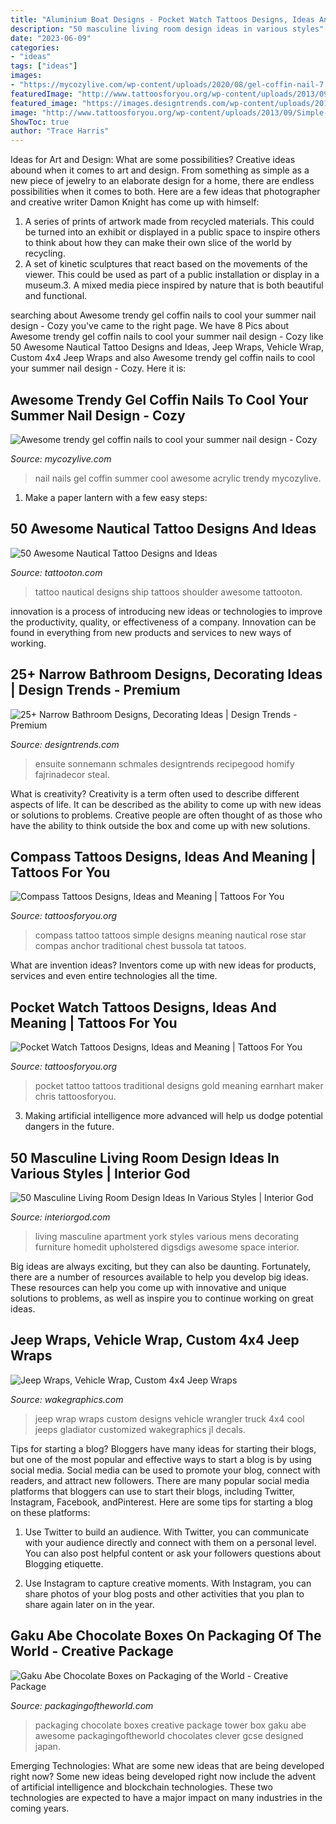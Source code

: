 ```yaml
---
title: "Aluminium Boat Designs - Pocket Watch Tattoos Designs, Ideas And Meaning"
description: "50 masculine living room design ideas in various styles"
date: "2023-06-09"
categories:
- "ideas"
tags: ["ideas"]
images:
- "https://mycozylive.com/wp-content/uploads/2020/08/gel-coffin-nail-7.jpg"
featuredImage: "http://www.tattoosforyou.org/wp-content/uploads/2013/09/Simple-Compass-Tattoo.jpg"
featured_image: "https://images.designtrends.com/wp-content/uploads/2016/02/08064521/Narrow-Contemporary-bathroom-design.jpg"
image: "http://www.tattoosforyou.org/wp-content/uploads/2013/09/Simple-Compass-Tattoo.jpg"
ShowToc: true
author: "Trace Harris"
---
```



Ideas for Art and Design: What are some possibilities?
Creative ideas abound when it comes to art and design. From something as simple as a new piece of jewelry to an elaborate design for a home, there are endless possibilities when it comes to both. Here are a few ideas that photographer and creative writer Damon Knight has come up with himself:
1. A series of prints of artwork made from recycled materials. This could be turned into an exhibit or displayed in a public space to inspire others to think about how they can make their own slice of the world by recycling.
2. A set of kinetic sculptures that react based on the movements of the viewer. This could be used as part of a public installation or display in a museum.3. A mixed media piece inspired by nature that is both beautiful and functional.

	

		
searching about Awesome trendy gel coffin nails to cool your summer nail design - Cozy you've came to the right page. We have 8 Pics about Awesome trendy gel coffin nails to cool your summer nail design - Cozy like 50 Awesome Nautical Tattoo Designs and Ideas, Jeep Wraps, Vehicle Wrap, Custom 4x4 Jeep Wraps and also Awesome trendy gel coffin nails to cool your summer nail design - Cozy. Here it is:
		
    
## Awesome Trendy Gel Coffin Nails To Cool Your Summer Nail Design - Cozy

<img loading=lazy src="https://mycozylive.com/wp-content/uploads/2020/08/gel-coffin-nail-7.jpg" onerror="this.onerror=null;this.src='https://tse3.mm.bing.net/th?id=OIP.NtGnIv348y3ZiTm8YNI7lAHaKY&amp;pid=15.1';" alt="Awesome trendy gel coffin nails to cool your summer nail design - Cozy">

_Source: mycozylive.com_

>nail nails gel coffin summer cool awesome acrylic trendy mycozylive. 

	

1. Make a paper lantern with a few easy steps:

    
## 50 Awesome Nautical Tattoo Designs And Ideas

<img loading=lazy src="https://tattooton.com/wp-content/uploads/2016/01/Nautical-Tattoo-Designs.28.jpg" onerror="this.onerror=null;this.src='https://tse4.mm.bing.net/th?id=OIP.9BCvzIwSXcgHkWtfsVrhFQHaJ4&amp;pid=15.1';" alt="50 Awesome Nautical Tattoo Designs and Ideas">

_Source: tattooton.com_

>tattoo nautical designs ship tattoos shoulder awesome tattooton. 

	

innovation is a process of introducing new ideas or technologies to improve the productivity, quality, or effectiveness of a company. Innovation can be found in everything from new products and services to new ways of working. 

    
## 25+ Narrow Bathroom Designs, Decorating Ideas | Design Trends - Premium

<img loading=lazy src="https://images.designtrends.com/wp-content/uploads/2016/02/08064521/Narrow-Contemporary-bathroom-design.jpg" onerror="this.onerror=null;this.src='https://tse4.mm.bing.net/th?id=OIP.GgonPZ6Cb4XywOcCp4zoowHaLL&amp;pid=15.1';" alt="25+ Narrow Bathroom Designs, Decorating Ideas | Design Trends - Premium">

_Source: designtrends.com_

>ensuite sonnemann schmales designtrends recipegood homify fajrinadecor steal. 

	

What is creativity?
Creativity is a term often used to describe different aspects of life. It can be described as the ability to come up with new ideas or solutions to problems. Creative people are often thought of as those who have the ability to think outside the box and come up with new solutions.

    
## Compass Tattoos Designs, Ideas And Meaning | Tattoos For You

<img loading=lazy src="http://www.tattoosforyou.org/wp-content/uploads/2013/09/Simple-Compass-Tattoo.jpg" onerror="this.onerror=null;this.src='https://tse3.mm.bing.net/th?id=OIP.vDAy3kPqg5R9syk5hIMLSgHaJ6&amp;pid=15.1';" alt="Compass Tattoos Designs, Ideas and Meaning | Tattoos For You">

_Source: tattoosforyou.org_

>compass tattoo tattoos simple designs meaning nautical rose star compas anchor traditional chest bussola tat tatoos. 

	

What are invention ideas?
Inventors come up with new ideas for products, services and even entire technologies all the time.

    
## Pocket Watch Tattoos Designs, Ideas And Meaning | Tattoos For You

<img loading=lazy src="https://www.tattoosforyou.org/wp-content/uploads/2013/11/Traditional-Pocket-Watch-Tattoo.jpg" onerror="this.onerror=null;this.src='https://tse2.mm.bing.net/th?id=OIP.HqFWQlqhqZLSYU3wX-ztAQHaJ-&amp;pid=15.1';" alt="Pocket Watch Tattoos Designs, Ideas and Meaning | Tattoos For You">

_Source: tattoosforyou.org_

>pocket tattoo tattoos traditional designs gold meaning earnhart maker chris tattoosforyou. 

	

3. Making artificial intelligence more advanced will help us dodge potential dangers in the future.

    
## 50 Masculine Living Room Design Ideas In Various Styles | Interior God

<img loading=lazy src="http://interiorgod.com/wp-content/uploads/2016/05/Masculine-apartment-living-room.jpg" onerror="this.onerror=null;this.src='https://tse2.mm.bing.net/th?id=OIP.ZGCZ4JnaSqlmB9ZdaW_FWAHaLG&amp;pid=15.1';" alt="50 Masculine Living Room Design Ideas In Various Styles | Interior God">

_Source: interiorgod.com_

>living masculine apartment york styles various mens decorating furniture homedit upholstered digsdigs awesome space interior. 

	

Big ideas are always exciting, but they can also be daunting. Fortunately, there are a number of resources available to help you develop big ideas. These resources can help you come up with innovative and unique solutions to problems, as well as inspire you to continue working on great ideas.

    
## Jeep Wraps, Vehicle Wrap, Custom 4x4 Jeep Wraps

<img loading=lazy src="https://wakegraphics.com/wp-content/uploads/2014/09/TheKranium_Jeep_Wrap.jpg" onerror="this.onerror=null;this.src='https://tse1.mm.bing.net/th?id=OIP.o8LEu-Wi96cPY62O866r4wHaDv&amp;pid=15.1';" alt="Jeep Wraps, Vehicle Wrap, Custom 4x4 Jeep Wraps">

_Source: wakegraphics.com_

>jeep wrap wraps custom designs vehicle wrangler truck 4x4 cool jeeps gladiator customized wakegraphics jl decals. 

	

Tips for starting a blog?
Bloggers have many ideas for starting their blogs, but one of the most popular and effective ways to start a blog is by using social media. Social media can be used to promote your blog, connect with readers, and attract new followers. There are many popular social media platforms that bloggers can use to start their blogs, including Twitter, Instagram, Facebook, andPinterest. Here are some tips for starting a blog on these platforms:
1. Use Twitter to build an audience. With Twitter, you can communicate with your audience directly and connect with them on a personal level. You can also post helpful content or ask your followers questions about Blogging etiquette.

2. Use Instagram to capture creative moments. With Instagram, you can share photos of your blog posts and other activities that you plan to share again later on in the year.

    
## Gaku Abe Chocolate Boxes On Packaging Of The World - Creative Package

<img loading=lazy src="http://1.bp.blogspot.com/_nieIGWiCsnw/SxTcEaKFfAI/AAAAAAAAGuA/oSg4mzmq97M/s800/choco-tower-01.jpg" onerror="this.onerror=null;this.src='https://tse4.mm.bing.net/th?id=OIP.CNpG4NHIGRNLxZBAxLaTrAHaFj&amp;pid=15.1';" alt="Gaku Abe Chocolate Boxes on Packaging of the World - Creative Package">

_Source: packagingoftheworld.com_

>packaging chocolate boxes creative package tower box gaku abe awesome packagingoftheworld chocolates clever gcse designed japan. 

	

Emerging Technologies: What are some new ideas that are being developed right now?
Some new ideas being developed right now include the advent of artificial intelligence and blockchain technologies. These two technologies are expected to have a major impact on many industries in the coming years.

